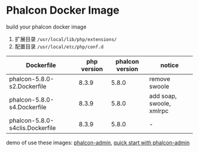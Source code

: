 # Phalcon Docker Image

build your phalcon docker image

1. 扩展目录 `/usr/local/lib/php/extensions/`
2. 配置目录 `/usr/local/etc/php/conf.d`

| Dockerfile | php version | phalcon version | notice |
|---|---|---|---|
| phalcon-5.8.0-s2.Dockerfile| 8.3.9 | 5.8.0 | remove swoole|
| phalcon-5.8.0-s4.Dockerfile| 8.3.9 | 5.8.0 | add soap, swoole, xmlrpc |
| phalcon-5.8.0-s4clis.Dockerfile | 8.3.9 | 5.8.0 | - |

demo of use these images: [phalcon-admin](https://github.com/tao996/phalcon-admin), [quick start with phalcon-admin](https://tao996.github.io/phalcon-admin-docs/#/zh-cn/start)